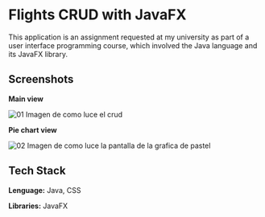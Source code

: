 
# Flights CRUD with JavaFX

This application is an assignment requested at my university as part of a user interface programming course, which involved the Java language and its JavaFX library.


## Screenshots

**Main view**


![01 Imagen de como luce el crud](https://github.com/albertofelixrosas/flights-javafx-crud/assets/68359201/2a16ab1e-88d7-45e2-abd3-7d7418b81279)

**Pie chart view**

![02 Imagen de como luce la pantalla de la grafica de pastel](https://github.com/albertofelixrosas/flights-javafx-crud/assets/68359201/a7caec96-7168-43a0-a9c0-90665f4918f1)



## Tech Stack

**Lenguage:** Java, CSS

**Libraries:** JavaFX

